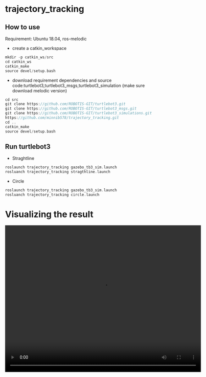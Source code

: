 # trajectory_tracking

## How to use
Requirement: Ubuntu 18.04, ros-melodic

* create a catkin_workspace
```c
mkdir -p catkin_ws/src
cd catkin_ws
catkin_make
source devel/setup.bash
```

* download requirement dependencies and source code:turtlebot3,turtlebot3_msgs,turtlebot3_simulation (make sure download melodic version)
```c
cd src
git clone https://github.com/ROBOTIS-GIT/turtlebot3.git
git clone https://github.com/ROBOTIS-GIT/turtlebot3_msgs.git
git clone https://github.com/ROBOTIS-GIT/turtlebot3_simulations.git
https://github.com/minnib578/trajectory_tracking.git
cd ..
catkin_make 
source devel/setup.bash
```



## Run turtlebot3
* Straghtline
```c
roslaunch trajectory_tracking gazebo_tb3_sim.launch
rosluanch trajectory_tracking stragthline.launch
```

* Circle
```c
roslaunch trajectory_tracking gazebo_tb3_sim.launch
rosluanch trajectory_tracking circle.launch
```


# Visualizing the result
<video width="640" height="480" controls>
  <source src="./video/circle_moving.mkv" type="video/mp4">
</video>
